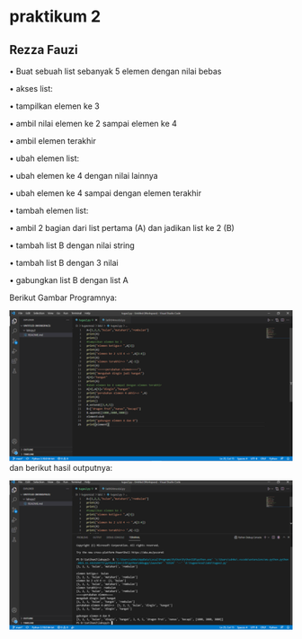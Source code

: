 # praktikum 2
## Rezza Fauzi

• Buat sebuah list sebanyak 5 elemen dengan nilai bebas<P>
• akses list:<P>
• tampilkan elemen ke 3<P>
• ambil nilai elemen ke 2 sampai elemen ke 4<P>
• ambil elemen terakhir<P>
• ubah elemen list:<P>
• ubah elemen ke 4 dengan nilai lainnya<P>
• ubah elemen ke 4 sampai dengan elemen terakhir<P>
• tambah elemen list:<P>
• ambil 2 bagian dari list pertama (A) dan jadikan list ke 2 (B)<P>
• tambah list B dengan nilai string<P>
• tambah list B dengan 3 nilai<P>
• gabungkan list B dengan list A<P>

Berikut Gambar Programnya:<P>
![gambar 1](sreenshoot/ss1.PNG)
dan berikut hasil outputnya:<P>
![gambar 2](sreenshoot/ss2.PNG)